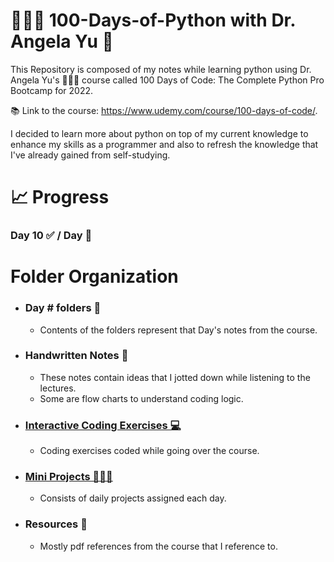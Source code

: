# 👩🏻‍💻 100-Days-of-Python with Dr. Angela Yu 🐍

This Repository is composed of my notes while learning python using Dr. Angela Yu's 👩🏻‍🏫 course called 100 Days of Code: The Complete Python Pro Bootcamp for 2022.

📚 Link to the course: https://www.udemy.com/course/100-days-of-code/.

I decided to learn more about python on top of my current knowledge to enhance my skills as a programmer and also to refresh the knowledge that I've already gained from self-studying.

# 📈 Progress
### Day 10 ✅ / Day 💯

# Folder Organization
- ### Day # folders 📁
  - Contents of the folders represent that Day's notes from the course.
- ### Handwritten Notes 📝
  - These notes contain ideas that I jotted down while listening to the lectures.
  - Some are flow charts to understand coding logic.
- ### [Interactive Coding Exercises 💻](https://github.com/patriciaong977/100-Days-of-Python/tree/master/Interactive%20Coding%20Exercises)
  - Coding exercises coded while going over the course.
- ### [Mini Projects 👩🏻‍💻](https://github.com/patriciaong977/100-Days-of-Python/tree/master/Mini%20Projects)
  - Consists of daily projects assigned each day.
- ### Resources 📖
  - Mostly pdf references from the course that I reference to.
